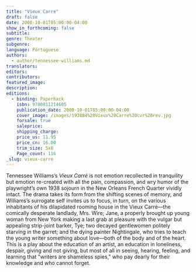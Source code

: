 ```yaml
---
title: "Vieux Carre"
draft: false
date: 2000-10-01T05:00:00-04:00
show_in_forthcoming: false
subtitle:
genre: Theater
subgenre:
language: Portuguese
authors:
  - author/tennessee-williams.md
translators:
editors:
contributors:
featured_image:
description:
editions:
  - binding: Paperback
    isbn: 9780811214605
    publication_date: 2000-10-01T05:00:00-04:00
    cover_image: /images/193884%20Vieux%20Carre%20cvr%20rev.jpg
    forsale: true
    saleprice:
    shipping_charge:
    price_us: 11.95
    price_cn: 16.00
    trim_size: 5x8
    Page_count: 116
_slug: vieux-carre
---
```


Tennessee Williams’s _Vieux Carré_ is not emotion recollected in tranquility but emotion re-created with all the pain, compassion, and wry humor of the playwright’s own 1938 sojourn in the New Orleans French Quarter vividly intact. The drama takes its form from the shifting scenes of memory, and Williams’s surrogate self invites us to focus, in turn, on the various inhabitants of his dilapidated rooming house in the Vieux Carré––the comically desperate landlady, Mrs. Wire; Jane, a properly brought up young woman from New York making a last grab at pleasure with the vulgar but appealing strip-joint barker, Tye; two decayed gentlewomen politely starving in the garret; and the dying painter Nightingale, who tries to teach the young writer something about love––both of the body and of the heart. This is a play about the education of an artist, an education in loneliness, despair, giving and not giving, but most of all in seeing, hearing, feeling, and learning that "writers are shameless spies," who pay dearly for their knowledge and who cannot forget.

